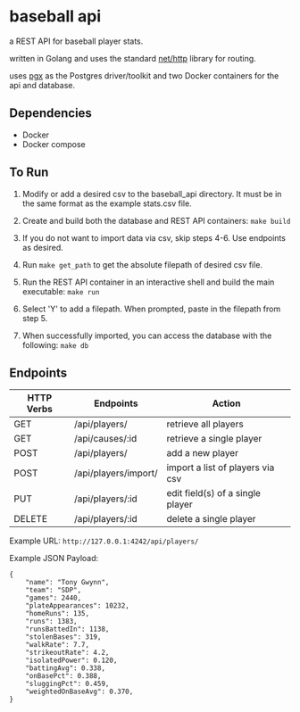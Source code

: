 # baseball api

a REST API for baseball player stats.

written in Golang and uses the standard [net/http](https://pkg.go.dev/net/http) library for routing.

uses [pgx](https://github.com/jackc/pgx) as the Postgres driver/toolkit and two Docker containers for the api and database.

## Dependencies

* Docker
* Docker compose

## To Run

1. Modify or add a desired csv to the baseball_api directory. It must be in the same format as the example stats.csv file. 

2. Create and build both the database and REST API containers: `make build`

3. If you do not want to import data via csv, skip steps 4-6. Use endpoints as desired.

4. Run `make get_path` to get the absolute filepath of desired csv file. 

5. Run the REST API container in an interactive shell and build the main executable: `make run`

6. Select 'Y' to add a filepath. When prompted, paste in the filepath from step 5.

7. When successfully imported, you can access the database with the following: `make db`


## Endpoints

| HTTP Verbs | Endpoints | Action |
| --- | --- | --- |
| GET | /api/players/ | retrieve all players |
| GET | /api/causes/:id | retrieve a single player |
| POST | /api/players/ | add a new player |
| POST | /api/players/import/ | import a list of players via csv |
| PUT | /api/players/:id | edit field(s) of a single player |
| DELETE | /api/players/:id | delete a single player |

Example URL: `http://127.0.0.1:4242/api/players/`

Example JSON Payload:

```
{
    "name": "Tony Gwynn",
    "team": "SDP",
    "games": 2440,
    "plateAppearances": 10232,
    "homeRuns": 135,
    "runs": 1383,
    "runsBattedIn": 1138,
    "stolenBases": 319,
    "walkRate": 7.7,
    "strikeoutRate": 4.2,
    "isolatedPower": 0.120,
    "battingAvg": 0.338,
    "onBasePct": 0.388,
    "sluggingPct": 0.459,
    "weightedOnBaseAvg": 0.370,
}
